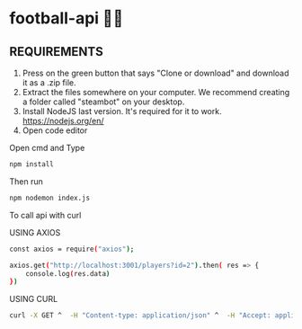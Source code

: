 # football-api 🥸🥸

## REQUIREMENTS
1. Press on the green button that says "Clone or download" and download it as a .zip file. 
2. Extract the files somewhere on your computer. We recommend creating a folder called "steambot" on your desktop. 
3. Install NodeJS last version. It's required for it to work. https://nodejs.org/en/
4. Open code editor



Open cmd and Type 
```sh
npm install
```

Then run
```sh
npm nodemon index.js
```



To call api with curl



USING AXIOS
```sh
const axios = require("axios");

axios.get("http://localhost:3001/players?id=2").then( res => {
    console.log(res.data)
})
```
USING CURL
```sh
curl -X GET ^  -H "Content-type: application/json" ^  -H "Accept: application/json" ^  "http://localhost:3001/players?id=1"
```
